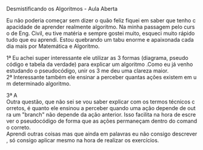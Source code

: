 Desmistificando os Algoritmos - Aula Aberta

Eu não poderia começar sem dizer o quão feliz fiquei em saber que tenho capacidade de aprender realmente algoritmo. Na minha passagem pelo curso de Eng. Civil, eu tive matéria e sempre gostei muito, esqueci muito rápido tudo que eu aprendi. Estou quebrando um tabu enorme e apaixonada cada dia mais por Matemática e Algoritmo. 

1ª Eu achei super interessante ele utilizar as 3 formas (diagrama, pseudo código e tabela da verdade) para explicar um algoritmo .Como eu já venho estudando o pseudocódigo, unir os 3 me deu uma clareza maior.
 
2ª Interessante também ele ensinar a perceber quantas ações existem em um determinado algoritmo.

3ª A Outra questão, que não sei se vou saber explicar com os termos técnicos corretos, é quanto ele ensinou a perceber quando uma ação depende de outra um "branch" não depende da ação anterior. Isso facilita na hora de escrever o pseudocódigo de forma que as ações permaneçam dentro do comando correto. 
Aprendi outras coisas mas que ainda em palavras eu não consigo descrever, só consigo aplicar mesmo na hora de realizar os exercícios.